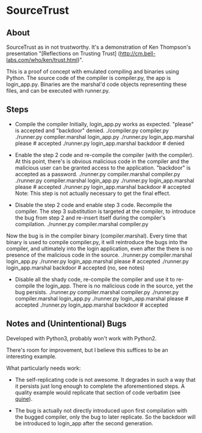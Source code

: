 SourceTrust
==========

About
-----
SourceTrust as in not trustworthy. It's a demonstration of Ken Thompson's
presentation "[Reflections on Trusting Trust]
(http://cm.bell-labs.com/who/ken/trust.html)".

This is a proof of concept with emulated compiling and binaries using Python.
The source code of the compiler is compiler.py, the app is login_app.py.
Binaries are the marshal'd code objects representing these files, and can
be executed with runner.py.

Steps
-----
* Compile the compiler
Initially, login_app.py works as expected. "please" is accepted and "backdoor"
denied.
    ./compiler.py compiler.py
    ./runner.py compiler.marshal login_app.py
    ./runner.py login_app.marshal please    # accepted
    ./runner.py login_app.marshal backdoor    # denied

* Enable the step 2 code and re-compile the compiler (with the compiler).
At this point, there's is obvious malicious code in the compiler and the
malicious user can be granted access to the application. "backdoor" is
accepted as a password.
    ./runner.py compiler.marshal compiler.py
    ./runner.py compiler.marshal login_app.py
    ./runner.py login_app.marshal please    # accepted
    ./runner.py login_app.marshal backdoor    # accepted
Note: This step is not actually necessary to get the final effect.

* Disable the step 2 code and enable step 3 code. Recompile the compiler.
The step 3 substitution is targeted at the compiler, to introduce the
bug from step 2 and re-insert itself during the compiler's compilation.
    ./runner.py compiler.marshal compiler.py

Now the bug is in the compiler binary (compiler.marshal). Every time that
binary is used to compile compiler.py, it will reintroduce the bugs into the
compiler, and ultimately into the login application, even after the there is
no presence of the malicious code in the source.
    ./runner.py compiler.marshal login_app.py
    ./runner.py login_app.marshal please    # accepted
    ./runner.py login_app.marshal backdoor    # accepted (no, see notes)

* Disable all the shady code, re-compile the compiler and use it to re-compile
the login_app. There is no malicious code in the source, yet the bug persists.
    ./runner.py compiler.marshal compiler.py
    ./runner.py compiler.marshal login_app.py
    ./runner.py login_app.marshal please    # accepted
    ./runner.py login_app.marshal backdoor    # accepted


Notes and (Unintentional) Bugs
----------------------------

Developed with Python3, probably won't work with Python2.

There's room for improvement, but I believe this suffices to be an interesting
example.

What particularly needs work:
* The self-replicating code is not awesome. It degrades in such a way that it
persists just long enough to complete the aforementioned steps. A quality
example would replicate that section of code verbatim (see
[quine](http://en.wikipedia.org/wiki/Quine_(computing))).

* The bug is actually not directly introduced upon first compilation with the
bugged compiler, only the bug to later replicate. So the backdoor will be
introduced to login_app after the second generation.
